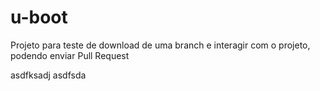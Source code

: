 # u-boot
Projeto para teste de download de uma branch e interagir com o projeto, podendo enviar Pull Request

asdfksadj
asdfsda 

